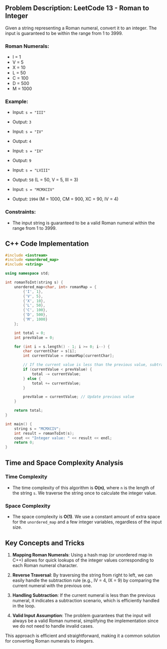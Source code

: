 ## Problem Description: LeetCode 13 - Roman to Integer

Given a string representing a Roman numeral, convert it to an integer. The input is guaranteed to be within the range from 1 to 3999.

### Roman Numerals:
- I = 1
- V = 5
- X = 10
- L = 50
- C = 100
- D = 500
- M = 1000

### Example:
- Input: `s = "III"`
- Output: `3`

- Input: `s = "IV"`
- Output: `4`

- Input: `s = "IX"`
- Output: `9`

- Input: `s = "LVIII"`
- Output: `58` (L = 50, V = 5, III = 3)

- Input: `s = "MCMXCIV"`
- Output: `1994` (M = 1000, CM = 900, XC = 90, IV = 4)

### Constraints:
- The input string is guaranteed to be a valid Roman numeral within the range from 1 to 3999.

## C++ Code Implementation

```cpp
#include <iostream>
#include <unordered_map>
#include <string>

using namespace std;

int romanToInt(string s) {
    unordered_map<char, int> romanMap = {
        {'I', 1},
        {'V', 5},
        {'X', 10},
        {'L', 50},
        {'C', 100},
        {'D', 500},
        {'M', 1000}
    };

    int total = 0;
    int prevValue = 0;

    for (int i = s.length() - 1; i >= 0; i--) {
        char currentChar = s[i];
        int currentValue = romanMap[currentChar];

        // If the current value is less than the previous value, subtract it
        if (currentValue < prevValue) {
            total -= currentValue;
        } else {
            total += currentValue;
        }

        prevValue = currentValue; // Update previous value
    }

    return total;
}

int main() {
    string s = "MCMXCIV";
    int result = romanToInt(s);
    cout << "Integer value: " << result << endl;
    return 0;
}
```

## Time and Space Complexity Analysis

### Time Complexity
- The time complexity of this algorithm is **O(n)**, where `n` is the length of the string `s`. We traverse the string once to calculate the integer value.

### Space Complexity
- The space complexity is **O(1)**. We use a constant amount of extra space for the `unordered_map` and a few integer variables, regardless of the input size.

## Key Concepts and Tricks

1. **Mapping Roman Numerals**: Using a hash map (or unordered map in C++) allows for quick lookups of the integer values corresponding to each Roman numeral character.

2. **Reverse Traversal**: By traversing the string from right to left, we can easily handle the subtraction rule (e.g., IV = 4, IX = 9) by comparing the current numeral with the previous one.

3. **Handling Subtraction**: If the current numeral is less than the previous numeral, it indicates a subtraction scenario, which is efficiently handled in the loop.

4. **Valid Input Assumption**: The problem guarantees that the input will always be a valid Roman numeral, simplifying the implementation since we do not need to handle invalid cases.

This approach is efficient and straightforward, making it a common solution for converting Roman numerals to integers.
